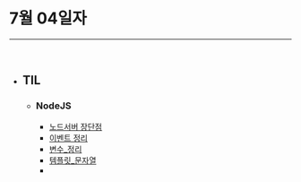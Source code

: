 # 7월 04일자 

***

<br>

* ## TIL 
  * ### NodeJS
    * [노드서버 장단점](/NodeJS/노드_서버의_장단점.md)
    * [이벤트 정리](/NodeJS/이벤트_루프.md)
    * [변수_정리](/NodeJS/변수_정리.md)
    * [템플릿_문자열](/NodeJS/템플릿_문자열.md)
    * 
